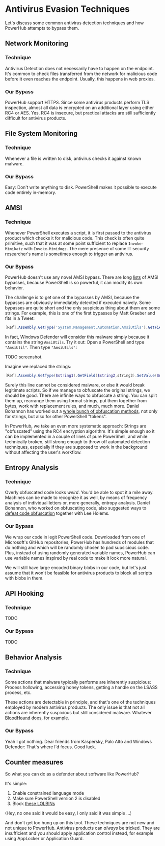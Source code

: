 # Antivirus Evasion Techniques

Let's discuss some common antivirus detection techniques and how PowerHub
attempts to bypass them.

## Network Monitoring

### Technique

Antivirus Detection does not necessarily have to happen on the endpoint.
It's common to check files transferred from the network for malicious code
before it even reaches the endpoint. Usually, this happens in web proxies.

### Our Bypass

PowerHub support HTTPS. Since some antivirus products perform TLS
inspection, almost all data is encrypted on an additional layer using either
RC4 or AES. Yes, RC4 is insecure, but practical attacks are still
sufficiently difficult for antivirus products.

## File System Monitoring

### Technique

Whenever a file is written to disk, antivirus checks it against known
malware.

### Our Bypass

Easy: Don't write anything to disk. PowerShell makes it possible to execute
code entirely in-memory.

## AMSI

### Technique

Whenever PowerShell executes a script, it is first passed to the antivirus
product which checks it for malicious code. This check is often quite
primitive, such that it was at some point sufficient to replace
`Invoke-Mimikatz` with `Invoke-Mimidogz`. The mere presence of some IT
security researcher's name is sometimes enough to trigger an antivirus.

### Our Bypass

PowerHub doesn't use any novel AMSI bypass. There are long
[lists](https://github.com/S3cur3Th1sSh1t/Amsi-Bypass-Powershell) of AMSI
bypasses, because PowerShell is so powerful, it can modify its own behavior.

The challenge is to get one of the bypasses by AMSI, because the
bypasses are obviously immediately detected if executed naively. Some
bypasses are quite short and the only suspicious thing about them are some
strings. For example, this is one of the first bypasses by Matt Graeber and
fits in a Tweet:

```powershell
[Ref].Assembly.GetType('System.Management.Automation.AmsiUtils').GetField('amsiInitFailed','NonPublic,Static').SetValue($null,$true)
```

In fact, Windows Defender will consider this malware simply because it
contains the string `AmsiUtils`. Try it out: Open a PowerShell and type
`"AmsiUtil"`. Then type `"AmsiUtils"`:

TODO screenshot.

Imagine we replaced the strings:

```powershell
[Ref].Assembly.GetType($string1).GetField($string2,string3).SetValue($null,$true)
```

Surely this line cannot be considered malware, or else it would break
legitimate scripts. So if we manage to obfuscate the original strings, we
should be good. There are infinite ways to obfuscate a string. You can split
them up, rearrange them using format strings, put them together from bytes,
work with replacement rules, and much, much more.
Daniel Bohannon has worked out a [whole bunch of obfuscation
methods](https://github.com/danielbohannon/Invoke-Obfuscation), not only for
strings, but also for other PowerShell "tokens".

In PowerHub, we take an even more systematic approach: Strings are
"obfuscated" using the RC4 encryption algorithm. It's simple enough so it
can be implemented in a couple of lines of pure PowerShell, and while
technically broken, still strong enough to throw off automated detection
techniques, especially if they are supposed to work in the background
without affecting the user's workflow.


## Entropy Analysis

### Technique

Overly obfuscated code looks *weird*. You'd be able to spot it a mile away.
Machines can be made to recognize it as well, by means of frequency analysis
of individual letters or, more generally, entropy analysis. Daniel Bohannon,
who worked on obfuscating code, also suggested ways to [defeat code
obfuscation](https://www.blackhat.com/docs/us-17/thursday/us-17-Bohannon-Revoke-Obfuscation-PowerShell-Obfuscation-Detection-And%20Evasion-Using-Science-wp.pdf) together with Lee Holems.

### Our Bypass

We wrap our code in legit PowerShell code. Downloaded from one of
Microsoft's GitHub repositories, PowerHub has hundreds of modules that do
nothing and which will be randomly chosen to pad supsicious code. Plus,
instead of using randomly generated variable names, PowerHub can use
variable names inspired by real code to make it look more natural.

We will still have large encoded binary blobs in our code, but let's just
assume that it won't be feasible for antivirus products to block all scripts
with blobs in them.

## API Hooking

### Technique

TODO

### Our Bypass

TODO

## Behavior Analysis

### Technique

Some actions that malware typically performs are inherently suspicious:
Process hollowing, accessing honey tokens, getting a handle on the LSASS
process, etc.

These actions are detectable in principle, and that's one of the techniques
employed by modern antivirus products. The only issue is that not all
actions are inherently suspicious but still considered malware. Whatever
[BloodHound](https://github.com/BloodHoundAD/BloodHound) does, for example.

### Our Bypass

Yeah I got nothing. Dear friends from Kaspersky, Palo Alto and Windows
Defender: That's where I'd focus. Good luck.

## Counter measures

So what you can do as a defender about software like PowerHub?

It's simple:

1. Enable constrained language mode
1. Make sure PowerShell version 2 is disabled
1. Block [these LOLBINs](https://learn.microsoft.com/en-us/windows/security/threat-protection/windows-defender-application-control/microsoft-recommended-block-rules)

(Hey, no one said it would be easy, I only said it was simple ...)

And don't get too hung up on this tool. These techniques are not new and not
unique to PowerHub. Antivirus products can *always* be tricked. They are
insufficient and you should apply application control instead, for example
using AppLocker or Application Guard.
